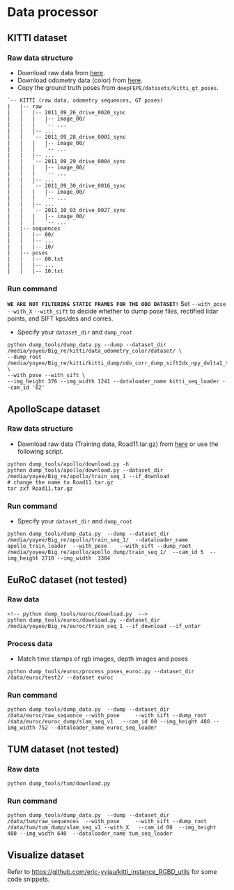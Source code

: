 # Data processor

## KITTI dataset
### Raw data structure
- Download raw data from [here](http://www.cvlibs.net/datasets/kitti/raw_data.php).
- Download odometry data (color) from [here](http://www.cvlibs.net/datasets/kitti/eval_odometry.php).
- Copy the ground truth poses from `deepFEPE/datasets/kitti_gt_poses`.
```
`-- KITTI (raw data, odometry sequences, GT poses)
|   |-- raw
|   |   |-- 2011_09_26_drive_0020_sync
|   |   |   |-- image_00/
|   |   |   `-- ...
|   |   |-- ...
|   |   `-- 2011_09_28_drive_0001_sync
|   |   |   |-- image_00/
|   |   |   `-- ...
|   |   |-- ...
|   |   `-- 2011_09_29_drive_0004_sync
|   |   |   |-- image_00/
|   |   |   `-- ...
|   |   |-- ...
|   |   `-- 2011_09_30_drive_0016_sync
|   |   |   |-- image_00/
|   |   |   `-- ...
|   |   |-- ...
|   |   `-- 2011_10_03_drive_0027_sync
|   |   |   |-- image_00/
|   |   |   `-- ...
|   |-- sequences
|   |   |-- 00/
|   |   |-- ...
|   |   |-- 10/
|   |-- poses
|   |   |-- 00.txt
|   |   |-- ...
|   |   |-- 10.txt

```
### Run command
**``WE ARE NOT FILTERING STATIC FRAMES FOR THE ODO DATASET!``**
Set ``--with_pose`` ``--with_X`` ``--with_sift`` to decide whether to dump pose files, rectified lidar points, and SIFT kps/des and corres.
- Specify your `dataset_dir` and `dump_root`
```
python dump_tools/dump_data.py --dump --dataset_dir /media/yoyee/Big_re/kitti/data_odometry_color/dataset/ \
--dump_root /media/yoyee/Big_re/kitti/kitti_dump/odo_corr_dump_siftIdx_npy_delta1_test_0714 \
--with_pose --with_sift \
--img_height 376 --img_width 1241 --dataloader_name kitti_seq_loader --cam_id '02'
```

## ApolloScape dataset
### Raw data structure
- Download raw data (Training data, Road11.tar.gz) from [here](http://apolloscape.auto/self_localization.html) or use the following script.
```
python dump_tools/apollo/download.py -h
python dump_tools/apollo/download.py --dataset_dir /media/yoyee/Big_re/apollo/train_seq_1 --if_download
# change the name to Road11.tar.gz
tar zxf Road11.tar.gz
```

### Run command
- Specify your `dataset_dir` and `dump_root`
```
python dump_tools/dump_data.py  --dump --dataset_dir /media/yoyee/Big_re/apollo/train_seq_1/  --dataloader_name  apollo_train_loader  --with_pose    --with_sift --dump_root /media/yoyee/Big_re/apollo/apollo_dump/train_seq_1/  --cam_id 5  --img_height 2710 --img_width  3384 
```

## EuRoC dataset (not tested)
### Raw data
```
<!-- python dump_tools/euroc/download.py  -->
python dump_tools/euroc/download.py --dataset_dir /media/yoyee/Big_re/euroc/train_seq_1 --if_download --if_untar
```
### Process data 
- Match time stamps of rgb images, depth images and poses
```
python dump_tools/euroc/process_poses_euroc.py --dataset_dir /data/euroc/test2/ --dataset euroc
```
### Run command
```
python dump_tools/dump_data.py  --dump --dataset_dir  /data/euroc/raw_sequence --with_pose     --with_sift --dump_root /data/euroc/euroc_dump/slam_seq_v1   --cam_id 00 --img_height 480 --img_width 752 --dataloader_name euroc_seq_loader
```

## TUM dataset (not tested)
### Raw data
```
python dump_tools/tum/download.py 
```
### Run command
```
python dump_tools/dump_data.py  --dump --dataset_dir /data/tum/raw_sequences  --with_pose     --with_sift --dump_root /data/tum/tum_dump/slam_seq_v1 --with_X   --cam_id 00  --img_height 480 --img_width 640  --dataloader_name tum_seq_loader
```

## Visualize dataset
Refer to https://github.com/eric-yyjau/kitti_instance_RGBD_utils for some code snippets.



